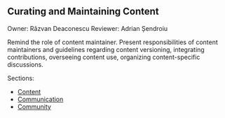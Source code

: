 ## Curating and Maintaining Content

Owner: Răzvan Deaconescu
Reviewer: Adrian Șendroiu

Remind the role of content maintainer.
Present responsibilities of content maintainers and guidelines regarding content versioning, integrating contributions, overseeing content use, organizing content-specific discussions.

Sections:

- [Content](../../content/reading/README.md)
- [Communication](../../communication/reading/README.md)
- [Community](../../community/reading/README.md)
